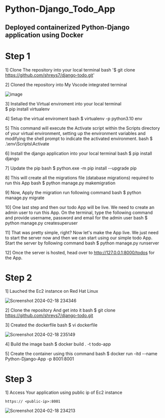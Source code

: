 # Python-Django_Todo_App
## Deployed containerized Python-Django application using Docker
# Step 1 
1] Clone The repository into your local terminal 
bash
'$ git clone https://github.com/shreys7/django-todo.git'

2] Cloned the repository into My Vscode integrated terminal

![image](https://github.com/pranavsk313/Python_Todo_App/assets/122976840/65cf59a6-395a-4ab5-843d-c2d3627f09b9)

3] Installed the Virtual enviroment into your local terminal  
$ pip install virtualenv

4] Setup the virtual enviroment 
bash
$ virtualenv -p python3.10 env

5] This command will execute the Activate script within the Scripts directory of your virtual environment, setting up the environment variables and modifying the shell prompt to indicate the activated environment.
bash
$ .\env\Scripts\Activate

6]  Install the django application into your local terminal 
bash
$ pip install django 

7] Update the pip 
bash
$  python.exe -m pip install --upgrade pip

8] This will create all the migrations file (database migrations) required to run this App
bash
$ python manage.py makemigration

9] Now, Apply the migration run following command
bash
 $ python manage.py migrate

10] One last step and then our todo App will be live. We need to create an admin user to run this App. On the terminal, type the following command and provide username, password and email for the admin user
bash
$ python manage.py createsuperuser

11] That was pretty simple, right? Now let's make the App live. We just need to start the server now and then we can start using our simple todo App. Start the server by following command
bash
$ python manage.py runserver

12] Once the server is hosted, head over to http://127.0.0.1:8000/todos for the App.
# Step 2
1] Lauched the Ec2 instance on Red Hat Linux 

![Screenshot 2024-02-18 234346](https://github.com/AdityaAgasti007/Todo-app/assets/159541012/243f9ada-0845-4aaa-aee7-1be0856020e4)

2]  Clone the repository And get into it
bash
 $ git clone https://github.com/shreys7/django-todo.git

3] Created the dockerfile 
bash
$ vi dockerfile

![Screenshot 2024-02-18 235149](https://github.com/AdityaAgasti007/Todo-app/assets/159541012/c9b151b1-14da-497d-991a-387946c65e6a)

4] Build the image 
bash
$ docker build . -t todo-app

5] Create the container using this command 
bash
$ docker run -itd --name Python-Django-App -p 8001:8001 <image-id>

# Step 3
1]  Access Your application using public ip of Ec2 instance 
    
    https:// <public-ip>:8001

   ![Screenshot 2024-02-18 234213](https://github.com/AdityaAgasti007/Todo-app/assets/159541012/76c16a99-9f74-407c-a2bc-0b27548e2935)
